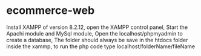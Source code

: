 # ecommerce-web
Install XAMPP of version 8.2.12,
open the XAMPP control panel, 
Start the Apachi module and MySql module, 
Open the localhost/phpmyadmin to create a database, 
The folder should always be save in the htdocs folder inside the xammp, 
to run the php code type localhost/folderName/fileName




